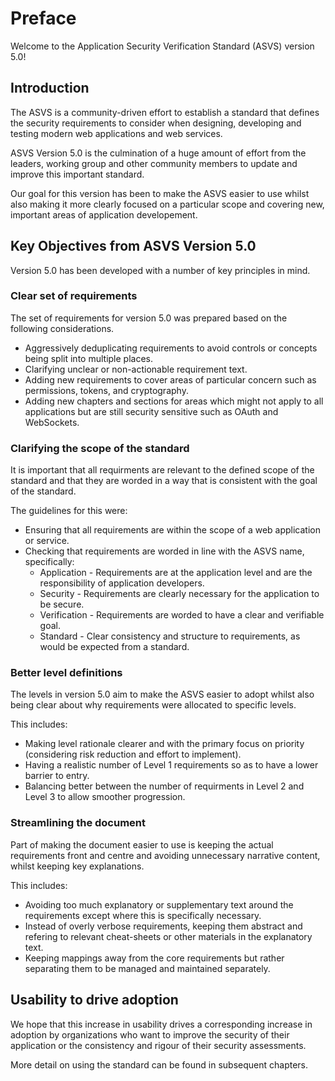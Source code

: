 # Preface

Welcome to the Application Security Verification Standard (ASVS) version 5.0!

## Introduction

The ASVS is a community-driven effort to establish a standard that defines the security requirements to consider when designing, developing and testing modern web applications and web services.

ASVS Version 5.0 is the culmination of a huge amount of effort from the leaders, working group and other community members to update and improve this important standard.

Our goal for this version has been to make the ASVS easier to use whilst also making it more clearly focused on a particular scope and covering new, important areas of application developement.

## Key Objectives from ASVS Version 5.0

Version 5.0 has been developed with a number of key principles in mind.

### Clear set of requirements

The set of requirements for version 5.0 was prepared based on the following considerations.

* Aggressively deduplicating requirements to avoid controls or concepts being split into multiple places.
* Clarifying unclear or non-actionable requirement text.
* Adding new requirements to cover areas of particular concern such as permissions, tokens, and cryptography.
* Adding new chapters and sections for areas which might not apply to all applications but are still security sensitive such as OAuth and WebSockets.

### Clarifying the scope of the standard

It is important that all requirments are relevant to the defined scope of the standard and that they are worded in a way that is consistent with the goal of the standard.

The guidelines for this were:

* Ensuring that all requirements are within the scope of a web application or service.
* Checking that requirements are worded in line with the ASVS name, specifically:
  * Application - Requirements are at the application level and are the responsibility of application developers.
  * Security - Requirements are clearly necessary for the application to be secure.
  * Verification - Requirements are worded to have a clear and verifiable goal.
  * Standard - Clear consistency and structure to requirements, as would be expected from a standard.

### Better level definitions

The levels in version 5.0 aim to make the ASVS easier to adopt whilst also being clear about why requirements were allocated to specific levels.

This includes:

* Making level rationale clearer and with the primary focus on priority (considering risk reduction and effort to implement).
* Having a realistic number of Level 1 requirements so as to have a lower barrier to entry.
* Balancing better between the number of requirments in Level 2 and Level 3 to allow smoother progression.

### Streamlining the document

Part of making the document easier to use is keeping the actual requirements front and centre and avoiding unnecessary narrative content, whilst keeping key explanations.

This includes:

* Avoiding too much explanatory or supplementary text around the requirements except where this is specifically necessary.
* Instead of overly verbose requirements, keeping them abstract and refering to relevant cheat-sheets or other materials in the explanatory text.
* Keeping mappings away from the core requirements but rather separating them to be managed and maintained separately.

## Usability to drive adoption

We hope that this increase in usability drives a corresponding increase in adoption by organizations who want to improve the security of their application or the consistency and rigour of their security assessments.

More detail on using the standard can be found in subsequent chapters.